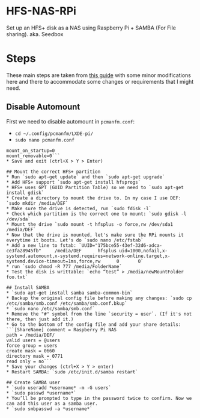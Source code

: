 # HFS-NAS-RPi
 Set up an HFS+ disk as a NAS using Raspberry Pi + SAMBA (For File sharing). aka. Seedbox

# Steps
These main steps are taken from [this guide](https://sammit.net/how-to-make-a-raspberry-pi-nas-using-samba-hfs/) with some minor modifications here and there to accommodate some changes or requirements that I might need.

## Disable Automount
First we need to disable automount in `pcmanfm.conf`:
* `cd ~/.config/pcmanfm/LXDE-pi/`
* `sudo nano pcmanfm.conf`
```[volume]
mount_on_startup=0
mount_removable=0```
* Save and exit (ctrl+X > Y > Enter)

## Mount the correct HFS+ partition
* Run `sudo apt-get update` and then `sudo apt-get upgrade`
* Add HFS+ support `sudo apt-get install hfsprogs`
* HFS+ uses GPT (GUID Partition Table) so we need to `sudo apt-get install gdisk`
* Create a directory to mount the drive to. In my case I use DEF: `sudo mkdir /media/DEF`
* Make sure the drive is detected, run `sudo fdisk -l`
* Check which partition is the correct one to mount: `sudo gdisk -l /dev/sda`
* Mount the drive `sudo mount -t hfsplus -o force,rw /dev/sda1 /media/DEF`
* Now that the drive is mounted, let's make sure the RPi mounts it everytime it boots. Let's do `sudo nano /etc/fstab`
* Add a new line to fstab: `UUID="175bce55-43ef-32d6-adca-ce3fa28945fb"     /media/DEF      hfsplus uid=1000,nofail,x-systemd.automount,x-systemd.requires=network-online.target,x-systemd.device-timeout=1ms,force,rw      0       0`
* run `sudo chmod -R 777 /media/FolderName`
* Test the disk is writtable: `echo “test” > /media/newMountFolder foo.txt`

## Install SAMBA
* `sudo apt-get install samba samba-common-bin`
* Backup the original config file before making any changes: `sudo cp /etc/samba/smb.conf /etc/samba/smb.conf.bkup`
* `sudo nano /etc/samba/smb.conf`
* Remove the "#" symbol from the line `security = user`. (If it's not there, then just add it.)
* Go to the bottom of the config file and add your share details:
```[ShareName] comment = Raspberry Pi NAS
path = /media/DEF/
valid users = @users
force group = users
create mask = 0660
directory mask = 0771
read only = no```
* Save your changes (ctrl+X > Y > enter)
* Restart SAMBA: `sudo /etc/init.d/samba restart`

## Create SAMBA user
* `sudo useradd *username* -m -G users`
* `sudo passwd *username*`
* You’ll be prompted to type in the password twice to confirm. Now we can add this user as a samba user. 
* `sudo smbpasswd -a *username*`